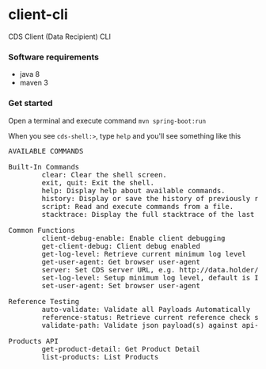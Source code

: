 # client-cli

CDS Client (Data Recipient) CLI

### Software requirements

* java 8
* maven 3

### Get started

Open a terminal and execute command
`mvn spring-boot:run` 

When you see `cds-shell:>`, type `help` and you'll see something like this 

<pre>
AVAILABLE COMMANDS

Built-In Commands
        clear: Clear the shell screen.
        exit, quit: Exit the shell.
        help: Display help about available commands.
        history: Display or save the history of previously run commands
        script: Read and execute commands from a file.
        stacktrace: Display the full stacktrace of the last error.

Common Functions
        client-debug-enable: Enable client debugging
        get-client-debug: Client debug enabled
        get-log-level: Retrieve current minimum log level
        get-user-agent: Get browser user-agent
        server: Set CDS server URL, e.g. http://data.holder/cds-au/v1
        set-log-level: Setup minimum log level, default is INFO
        set-user-agent: Set browser user-agent

Reference Testing
        auto-validate: Validate all Payloads Automatically
        reference-status: Retrieve current reference check status
        validate-path: Validate json payload(s) against api-model

Products API
        get-product-detail: Get Product Detail
        list-products: List Products
</pre>
